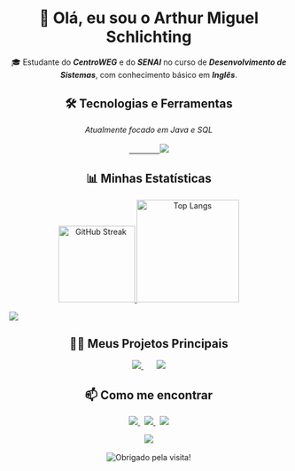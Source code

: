 <h1 align="center">👋 Olá, eu sou o Arthur Miguel Schlichting</h1>

<p align="center">
  🎓 Estudante do <strong><em>CentroWEG</em></strong> e do <strong><em>SENAI</em></strong> no curso de <strong><em>Desenvolvimento de Sistemas</em></strong>, com conhecimento básico em <strong><em>Inglês</em></strong>.
</p>

<h2 align="center">🛠️ Tecnologias e Ferramentas</h2>

<p align="center">
<em>Atualmente focado em Java e SQL</em>
  <br><br>
  <a href="https://skillicons.dev">
   &nbsp;&nbsp;&nbsp;&nbsp;&nbsp;&nbsp;&nbsp;&nbsp;&nbsp;&nbsp;&nbsp;&nbsp;&nbsp;&nbsp;<img src="https://skillicons.dev/icons?i=java,python,flask,js,html,css,bootstrap,sql,c,cpp,github,vscode,eclipse,anaconda,arduino&theme=dark&perline=8" />
  </a>
</p>

<h2 align="center">📊 Minhas Estatísticas</h2>

<p align="center">
  <a href="https://git.io/streak-stats">
    <img src="https://streak-stats.demolab.com?user=arthurSchgg&theme=tokyonight&exclude_days=Sun" alt="GitHub Streak" height="138px" />
  </a>
  <img src="https://github-readme-stats.vercel.app/api/top-langs/?username=arthurSchgg&layout=compact&theme=tokyonight&hide_border=true" alt="Top Langs" height="185px" />
  <br>
</p>
  <a href="https://github.com/ashutosh00710/github-readme-activity-graph">
     <img src="https://github-readme-activity-graph.vercel.app/graph?username=arthurSchgg&bg_color=0D1117&color=79D3C3&line=79D3C3&point=FFFFFF&area=true&hide_border=true" />
  </a>
</p>

<h2 align="center">🧑‍💻 Meus Projetos Principais</h2>

<p align="center">
  <a href="https://github.com/arthurSchgg/Sistema-de-Gerenciamento-Agencia-de-Viagens">
    <img src="https://github-readme-stats.vercel.app/api/pin/?username=arthurSchgg&repo=Sistema-de-Gerenciamento-Agencia-de-Viagens&theme=tokyonight" />
  </a>
  &nbsp;&nbsp;&nbsp;&nbsp;&nbsp;
  <a href="https://github.com/arthurSchgg/Gerenciamento-de-Biblioteca">
    <img src="https://github-readme-stats.vercel.app/api/pin/?username=arthurSchgg&repo=Gerenciamento-de-Biblioteca&theme=tokyonight" />
  </a>
</p>

<h2 align="center">📫 Como me encontrar</h2>

<p align="center">
  <a href="mailto:arthurms2904@gmail.com">
    <img src="https://img.shields.io/badge/Email-D14836?style=for-the-badge&logo=gmail&logoColor=white" />
  </a>
  &nbsp;
  <a href="https://wa.me/5547997695223">
    <img src="https://img.shields.io/badge/WhatsApp-25D366?style=for-the-badge&logo=whatsapp&logoColor=white" />
  </a>
  &nbsp;
  <a href="https://www.instagram.com/_thursch/">
    <img src="https://img.shields.io/badge/Instagram-E4405F?style=for-the-badge&logo=instagram&logoColor=white" />
  </a>
</p>

<p align="center">
  <img src="https://komarev.com/ghpvc/?username=arthurSchgg&label=VISUALIZA%C3%87%C3%95ES&color=000000" />
  <br><br>
  <img src="https://readme-typing-svg.herokuapp.com/?color=FFFFFF&center=true&vCenter=true&lines=Obrigado+pela+visita!+🚀;Volte+sempre+🙏" alt="Obrigado pela visita!">
</p>
